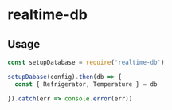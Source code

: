 # realtime-db

## Usage

``` js
const setupDatabase = require('realtime-db')

setupDabase(config).then(db => {
  const { Refrigerator, Temperature } = db

}).catch(err => console.error(err))
```
